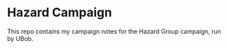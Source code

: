 Hazard Campaign
===============

This repo contains my campaign notes for the Hazard Group campaign, run by UBob.